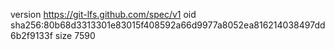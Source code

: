 version https://git-lfs.github.com/spec/v1
oid sha256:80b68d3313301e83015f408592a66d9977a8052ea816214038497dd6b2f9133f
size 7590
